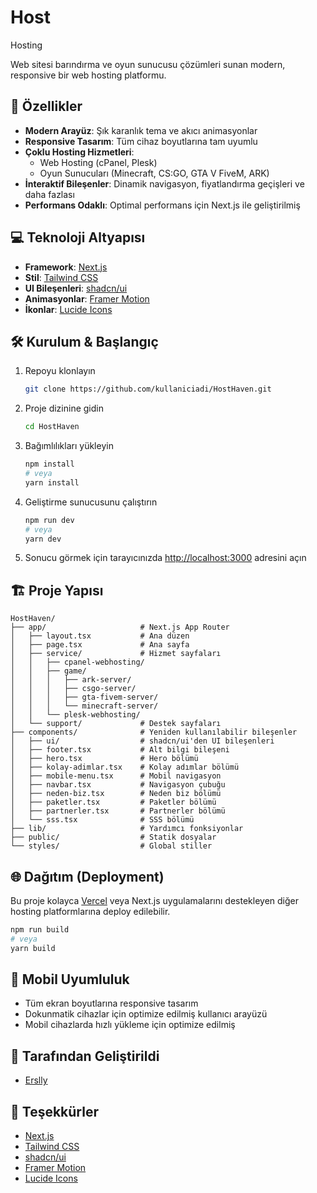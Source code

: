 # Host

Hosting

Web sitesi barındırma ve oyun sunucusu çözümleri sunan modern, responsive bir web hosting platformu.

## 🚀 Özellikler

- **Modern Arayüz**: Şık karanlık tema ve akıcı animasyonlar
- **Responsive Tasarım**: Tüm cihaz boyutlarına tam uyumlu
- **Çoklu Hosting Hizmetleri**:
  - Web Hosting (cPanel, Plesk)
  - Oyun Sunucuları (Minecraft, CS:GO, GTA V FiveM, ARK)
- **İnteraktif Bileşenler**: Dinamik navigasyon, fiyatlandırma geçişleri ve daha fazlası
- **Performans Odaklı**: Optimal performans için Next.js ile geliştirilmiş

## 💻 Teknoloji Altyapısı

- **Framework**: [Next.js](https://nextjs.org/)
- **Stil**: [Tailwind CSS](https://tailwindcss.com/)
- **UI Bileşenleri**: [shadcn/ui](https://ui.shadcn.com/)
- **Animasyonlar**: [Framer Motion](https://www.framer.com/motion/)
- **İkonlar**: [Lucide Icons](https://lucide.dev/)

## 🛠️ Kurulum & Başlangıç

1. Repoyu klonlayın
   ```bash
   git clone https://github.com/kullaniciadi/HostHaven.git
   ```

2. Proje dizinine gidin
   ```bash
   cd HostHaven
   ```

3. Bağımlılıkları yükleyin
   ```bash
   npm install
   # veya
   yarn install
   ```

4. Geliştirme sunucusunu çalıştırın
   ```bash
   npm run dev
   # veya
   yarn dev
   ```

5. Sonucu görmek için tarayıcınızda [http://localhost:3000](http://localhost:3000) adresini açın

## 🏗️ Proje Yapısı

```
HostHaven/
├── app/                     # Next.js App Router
│   ├── layout.tsx           # Ana düzen
│   ├── page.tsx             # Ana sayfa
│   ├── service/             # Hizmet sayfaları
│   │   ├── cpanel-webhosting/
│   │   ├── game/
│   │   │   ├── ark-server/
│   │   │   ├── csgo-server/
│   │   │   ├── gta-fivem-server/
│   │   │   └── minecraft-server/
│   │   └── plesk-webhosting/
│   └── support/             # Destek sayfaları
├── components/              # Yeniden kullanılabilir bileşenler
│   ├── ui/                  # shadcn/ui'den UI bileşenleri
│   ├── footer.tsx           # Alt bilgi bileşeni
│   ├── hero.tsx             # Hero bölümü
│   ├── kolay-adimlar.tsx    # Kolay adımlar bölümü
│   ├── mobile-menu.tsx      # Mobil navigasyon
│   ├── navbar.tsx           # Navigasyon çubuğu
│   ├── neden-biz.tsx        # Neden biz bölümü
│   ├── paketler.tsx         # Paketler bölümü
│   ├── partnerler.tsx       # Partnerler bölümü
│   └── sss.tsx              # SSS bölümü
├── lib/                     # Yardımcı fonksiyonlar
├── public/                  # Statik dosyalar
└── styles/                  # Global stiller
```

## 🌐 Dağıtım (Deployment)

Bu proje kolayca [Vercel](https://vercel.com/) veya Next.js uygulamalarını destekleyen diğer hosting platformlarına deploy edilebilir.

```bash
npm run build
# veya
yarn build
```

## 📱 Mobil Uyumluluk

- Tüm ekran boyutlarına responsive tasarım
- Dokunmatik cihazlar için optimize edilmiş kullanıcı arayüzü
- Mobil cihazlarda hızlı yükleme için optimize edilmiş


## 👥 Tarafından Geliştirildi

- [Erslly](https://erslly.xyz)

## 🙏 Teşekkürler

- [Next.js](https://nextjs.org/)
- [Tailwind CSS](https://tailwindcss.com/)
- [shadcn/ui](https://ui.shadcn.com/)
- [Framer Motion](https://www.framer.com/motion/)
- [Lucide Icons](https://lucide.dev/)
